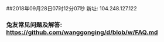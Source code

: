 ##2018年09月28日07时12分07秒 新址: 104.248.127.122
### 兔友常见问题及解答: https://github.com/wanggonging/d/blob/w/FAQ.md
